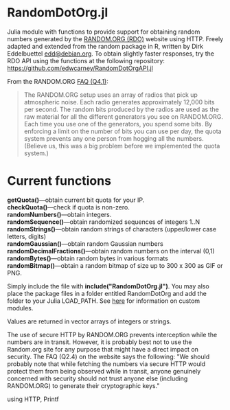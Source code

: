 # RandomDotOrg.jl

Julia module with functions to provide support for obtaining random numbers generated by the <a href="https://random.org">RANDOM.ORG (RDO)</a> website using HTTP. Freely adapted and extended from the random package in R, written by Dirk Eddelbuettel <edd@debian.org>. To obtain slightly faster responses, try the RDO API using the functions at the following repository: https://github.com/edwcarney/RandomDotOrgAPI.jl

From the RANDOM.ORG <a href="https://www.random.org/faq">FAQ (Q4.1)</a>:
<blockquote>The RANDOM.ORG setup uses an array of radios that pick up atmospheric noise. Each radio generates approximately 12,000 bits per second. The random bits produced by the radios are used as the raw material for all the different generators you see on RANDOM.ORG. Each time you use one of the generators, you spend some bits. By enforcing a limit on the number of bits you can use per day, the quota system prevents any one person from hogging all the numbers. (Believe us, this was a big problem before we implemented the quota system.)</blockquote>

# Current functions
<b>getQuota()</b>&mdash;obtain current bit quota for your IP.<br>
<b>checkQuota()</b>&mdash;check if quota is non-zero.<br>
<b>randomNumbers()</b>&mdash;obtain integers.<br>
<b>randomSequence()</b>&mdash;obtain randomized sequences of integers 1..N<br>
<b>randomStrings()</b>&mdash;obtain random strings of characters (upper/lower case letters, digits)<br>
<b>randomGaussian()</b>&mdash;obtain random Gaussian numbers<br>
<b>randomDecimalFractions()</b>&mdash;obtain random numbers on the interval (0,1)<br>
<b>randomBytes()</b>&mdash;obtain random bytes in various formats<br>
<b>randomBitmap()</b>&mdash;obtain a random bitmap of size up to 300 x 300 as GIF or PNG.

Simply include the file with <b>include("RandomDotOrg.jl")</b>. You may also place the package files in a folder entitled RandomDotOrg and add the folder to your Julia LOAD_PATH. See <a href="https://en.wikibooks.org/wiki/Introducing_Julia/Modules_and_packages#How_does_Julia_find_a_module?">here</a> for information on custom modules.

Values are returned in vector arrays of integers or strings.

The use of secure HTTP by RANDOM.ORG prevents interception while the numbers are in transit. However, it is probably best not to use the Random.org site for any purpose that might have a direct impact on security. The FAQ (Q2.4) on the website says the following: "We should probably note that while fetching the numbers via secure HTTP would protect them from being observed while in transit, anyone genuinely concerned with security should not trust anyone else (including RANDOM.ORG) to generate their cryptographic keys."

using HTTP, Printf
